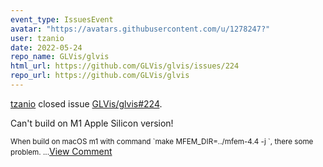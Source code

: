 ```yaml
---
event_type: IssuesEvent
avatar: "https://avatars.githubusercontent.com/u/1278247?"
user: tzanio
date: 2022-05-24
repo_name: GLVis/glvis
html_url: https://github.com/GLVis/glvis/issues/224
repo_url: https://github.com/GLVis/glvis
---
```


<a href='https://github.com/tzanio' target='_blank'>tzanio</a> closed issue <a href='https://github.com/GLVis/glvis/issues/224' target='_blank'>GLVis/glvis#224</a>.

<p>Can't build on M1 Apple Silicon version!</p><small>When build on macOS m1 with command `make MFEM_DIR=../mfem-4.4 -j `, there some problem....</small><a href='https://github.com/GLVis/glvis/issues/224' target='_blank'>View Comment</a>